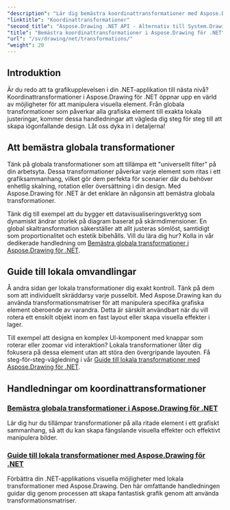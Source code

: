 ```yaml
---
"description": "Lär dig bemästra koordinattransformationer med Aspose.Drawing för .NET. Upptäck hur du implementerar globala och lokala transformationer för visuell excellens."
"linktitle": "Koordinattransformationer"
"second_title": "Aspose.Drawing .NET API - Alternativ till System.Drawing.Common"
"title": "Bemästra koordinattransformationer i Aspose.Drawing för .NET"
"url": "/sv/drawing/net/transformations/"
"weight": 20
---
```


## Introduktion

Är du redo att ta grafikupplevelsen i din .NET-applikation till nästa nivå? Koordinattransformationer i Aspose.Drawing för .NET öppnar upp en värld av möjligheter för att manipulera visuella element. Från globala transformationer som påverkar alla grafiska element till exakta lokala justeringar, kommer dessa handledningar att vägleda dig steg för steg till att skapa iögonfallande design. Låt oss dyka in i detaljerna!

## Att bemästra globala transformationer

Tänk på globala transformationer som att tillämpa ett "universellt filter" på din arbetsyta. Dessa transformationer påverkar varje element som ritas i ett grafiksammanhang, vilket gör dem perfekta för scenarier där du behöver enhetlig skalning, rotation eller översättning i din design. Med Aspose.Drawing för .NET är det enklare än någonsin att bemästra globala transformationer.

Tänk dig till exempel att du bygger ett datavisualiseringsverktyg som dynamiskt ändrar storlek på diagram baserat på skärmdimensioner. En global skaltransformation säkerställer att allt justeras sömlöst, samtidigt som proportionalitet och estetik bibehålls. Vill du lära dig hur? Kolla in vår dedikerade handledning om [Bemästra globala transformationer i Aspose.Drawing för .NET](./mastering-global-transformations/).

## Guide till lokala omvandlingar

Å andra sidan ger lokala transformationer dig exakt kontroll. Tänk på dem som att individuellt skräddarsy varje pusselbit. Med Aspose.Drawing kan du använda transformationsmatriser för att manipulera specifika grafiska element oberoende av varandra. Detta är särskilt användbart när du vill rotera ett enskilt objekt inom en fast layout eller skapa visuella effekter i lager.

Till exempel att designa en komplex UI-komponent med knappar som roterar eller zoomar vid interaktion? Lokala transformationer låter dig fokusera på dessa element utan att störa den övergripande layouten. Få steg-för-steg-vägledning i vår [Guide till lokala transformationer med Aspose.Drawing för .NET](./guide-to-local-transformation/).

## Handledningar om koordinattransformationer
### [Bemästra globala transformationer i Aspose.Drawing för .NET](./mastering-global-transformations/)
Lär dig hur du tillämpar transformationer på alla ritade element i ett grafiskt sammanhang, så att du kan skapa fängslande visuella effekter och effektivt manipulera bilder.
### [Guide till lokala transformationer med Aspose.Drawing för .NET](./guide-to-local-transformation/)
Förbättra din .NET-applikations visuella möjligheter med lokala transformationer med Aspose.Drawing. Den här omfattande handledningen guidar dig genom processen att skapa fantastisk grafik genom att använda transformationsmatriser.